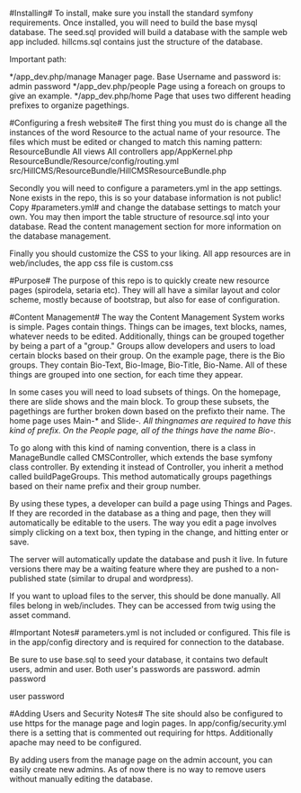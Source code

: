 #Installing#
To install, make sure you install the standard symfony requirements. Once installed, you will need to
build the base mysql database.
The seed.sql provided will build a database with the sample web app included.
hillcms.sql contains just the structure of the database.

Important path:

*/app_dev.php/manage 		Manager page. Base Username and password is: admin password
*/app_dev.php/people		Page using a foreach on groups to give an example.
*/app_dev.php/home		Page that uses two different heading prefixes to organize pagethings.

#Configuring a fresh website#
The first thing you must do is change all the instances of the word Resource to the actual name of your resource. The files which must be edited or changed to match this naming pattern:
ResourceBundle
All views
All controllers
app/AppKernel.php
ResourceBundle/Resource/config/routing.yml
src/HillCMS/ResourceBundle/HillCMSResourceBundle.php

Secondly you will need to configure a parameters.yml in the app settings. None exists in the repo, this is so your database information is not public! Copy #parameters.yml# and change the database settings to match your own. You may then import the table structure of resource.sql into your database. Read the content management section for more information on the database management.

Finally you should customize the CSS to your liking. All app resources are in web/includes, the app css file is custom.css

#Purpose#
The purpose of this repo is to quickly create new resource pages (spirodela, setaria etc). They will all have a similar layout and color scheme, mostly because of bootstrap, but also for ease of configuration.

#Content Management#
The way the Content Management System works is simple. Pages contain things. Things can be images, text blocks, names, whatever needs to be edited. Additionally, things can be grouped together by being a part of a "group."
Groups allow developers and users to load certain blocks based on their group. On the example page, there is the Bio groups. They contain Bio-Text, Bio-Image, Bio-Title, Bio-Name. All of these things are grouped into one section, for each time they appear.

In some cases you will need to load subsets of things. On the homepage, there are slide shows and the main block. To group these subsets, the pagethings are further broken down based on the prefixto their name. The home page uses Main-* and Slide-*. All thingnames are required to have this kind of prefix. On the People page, all of the things have the name Bio-*. 

To go along with this kind of naming convention, there is a class in ManageBundle called CMSController, which extends the base symfony class controller. By extending it instead of Controller, you inherit a method called buildPageGroups. This method automatically groups pagethings based on their name prefix and their group number.

By using these types, a developer can build a page using Things and Pages. If they are recorded in the database as a thing and page, then they will automatically be editable to the users. The way you edit a page involves simply clicking on a text box, then typing in the change, and hitting enter or save.

The server will automatically update the database and push it live. In future versions there may be a waiting feature where they are pushed to a non-published state (similar to drupal and wordpress).

If you want to upload files to the server, this should be done manually. All files belong in web/includes. They can be accessed from twig using the asset command.

#Important Notes#
parameters.yml is not included or configured. This file is in the app/config directory and is required for connection to the database.

Be sure to use base.sql to seed your database, it contains two default users, admin and user. Both user's passwords are password.
admin
password

user
password

#Adding Users and Security Notes#
The site should also be configured to use https for the manage page and login pages. In app/config/security.yml there is a setting that is commented out requiring for https. Additionally apache may need to be configured.

By adding users from the manage page on the admin account, you can easily create new admins. As of now there is no way to remove users without manually editing the database.
